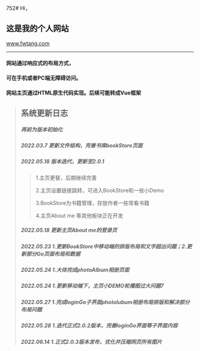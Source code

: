 752# Hi，

## 这是我的个人网站
www.fwtang.com
***

#### 网站通过响应式的布局方式，
#### 可在手机或者PC端无障碍访问。

#### 网站主页通过HTML原生代码实现。后续可能转成Vue框架


> ## 系统更新日志
> ##### 再前为版本初始化
> ##### 2022.03.7  更新文件结构，完善书库bookStore页面
> ##### 2022.05.18 版本迭代，更新至2.0.1
> > 1.主页更替，后期继续完善
> > 
> > 2.主页设置链接跳转，可进入BookStore和一些小Demo
> > 
> > 3.BookStore为书籍管理，存放作者一些常看书籍
> > 
> > 4.主页About me 等其他板块正在开发
> ##### 2022.05.18 更新主页About me的登录页
> ##### 2022.05.23 1.更新BookStore中移动端的排版布局和文字超出问题；2.更新部分Go页面布局和数据
> ##### 2022.05.24 1.大体完成photoAlbum相册页面
> ##### 2022.05.24 1.更新移动端下，主页小DEMO轮播图过大问题7
> ##### 2022.05.27 1.完成loginGo子界面photolubum相册布局排版和解决部分布局问题
> ##### 2022.05.28 1.迭代正式2.0.2版本，完善loginGo界面等子界面内容
> ##### 2022.06.14 1.正式2.0.3版本发布，优化并压缩网页所有图片
